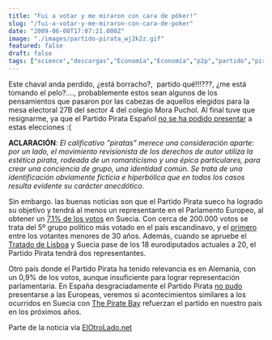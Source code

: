 ```yaml
---
title: "Fui a votar y me miraron con cara de póker!"
slug: "/fui-a-votar-y-me-miraron-con-cara-de-poker"
date: "2009-06-08T17:07:21.000Z"
image: "./images/partido-pirata_wj2k2z.gif"
featured: false
draft: false
tags: ["science","descargas","Economía","Economía","p2p","partido","pirata"]
---
```



Este chaval anda perdido, ¿está borracho?,  partido qué!!!???, ¿me está tomando el pelo?…., probablemente estos sean algunos de los pensamientos que pasaron por las cabezas de aquellos elegidos para la mesa electoral 27B del sector 4 del colegio Mora Puchol. Al final tuve que resignarme, ya que el Partido Pirata Español [no se ha podido presentar](http://www.partidopirata.es/blog/nota-prensa-rrpp-pirata-no-concurre-europeas-2009/) a estas elecciones :(

**ACLARACIÓN**: *El calificativo “piratas” merece una consideración aparte: por un lado, el movimiento revisionista de los derechos de autor utiliza la estética pirata, rodeada de un romanticismo y una épica particulares, para crear una conciencia de grupo, una identidad común. Se trata de una identificación obviamente ficticia e hiperbólica que en todos los casos resulta evidente su carácter anecdótico.*

Sin embargo. las buenas noticias son que el Partido Pirata sueco ha logrado su objetivo y tendrá al menos un representante en el Parlamento Europeo, al obtener un [7,1% de los votos](http://www.valmyndigheten.se/val/ep2009/valnatt/rike/index.html) en Suecia. Con cerca de 200.000 votos se trata del 5º grupo político más votado en el país escandinavo, y el [primero](http://www.nbr.co.nz/article/pirate-party-wins-seats-eu-table-103443) entre los votantes menores de 30 años. Además, cuando se apruebe el [Tratado de Lisboa](http://europa.eu/lisbon_treaty/index_es.htm) y Suecia pase de los 18 eurodiputados actuales a 20, el Partido Pirata tendrá dos representantes.

Otro país donde el Partido Pirata ha tenido relevancia es en Alemania, con un 0,9% de los votos, aunque insuficiente para lograr representación parlamentaria. En España desgraciadamente el Partido Pirata [no pudo](http://www.partidopirata.es/blog/nota-prensa-rrpp-pirata-no-concurre-europeas-2009/) presentarse a las Europeas, veremos si acontecimientos similares a los ocurridos en Suecia con [The Pirate Bay](http://www.elotrolado.net/noticia_los-administradores-de-the-pirate-bay-declarados-culpables_16020) refuerzan el partido en nuestro país en los próximos años.

Parte de la noticia via [ElOtroLado.net](http://www.elotrolado.net/noticia_el-partido-pirata-sueco-se-mete-en-el-parlamento-europeo_16299)



